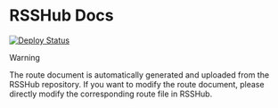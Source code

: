 # RSSHub Docs

[![Deploy Status](https://github.com/john-marques/rsshub-docs/actions/workflows/ci.yml/badge.svg)](https://github.com/john-marques/rsshub-docs/actions/workflows/ci.yml)

> [!WARNING]
> The route document is automatically generated and uploaded from the RSSHub repository. If you want to modify the route document, please directly modify the corresponding route file in RSSHub.
